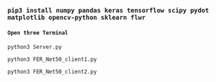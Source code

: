 ### ``pip3 install numpy pandas keras tensorflow scipy pydot matplotlib opencv-python sklearn flwr``

#### ``Open three Terminal``

```
python3 Server.py

```

```
python3 FER_Net50_client1.py
```

```
python3 FER_Net50_client2.py
```
